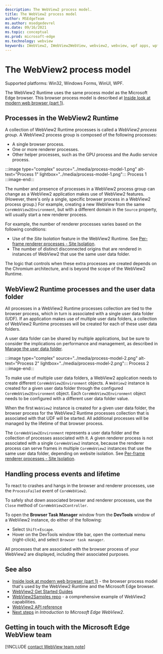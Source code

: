 ```yaml
---
description: The WebView2 process model.
title: The WebView2 process model
author: MSEdgeTeam
ms.author: msedgedevrel
ms.date: 09/16/2021
ms.topic: conceptual
ms.prod: microsoft-edge
ms.technology: webview
keywords: IWebView2, IWebView2WebView, webview2, webview, wpf apps, wpf, edge, ICoreWebView2, ICoreWebView2Host, browser control, edge html
---
```

# The WebView2 process model

Supported platforms: Win32, Windows Forms, WinUI, WPF.

The WebView2 Runtime uses the same process model as the Microsoft Edge browser.  This browser process model is described at [Inside look at modern web browser (part 1)][GoogleDeveloperWebUpdates201809InsideBrowserPart1BrowserArchitecture].


<!-- ====================================================================== -->
## Processes in the WebView2 Runtime

A collection of WebView2 Runtime processes is called a _WebView2 process group_.  A WebView2 process group is composed of the following processes:
*  A single browser process.
*  One or more renderer processes.
*  Other helper processes, such as the GPU process and the Audio service process.

:::image type="complex" source="../media/process-model-1.png" alt-text="Process 1" lightbox="../media/process-model-1.png":::
   Process 1
:::image-end:::

The number and presence of processes in a WebView2 process group can change as a WebView2 application makes use of WebView2 features.  (However, there's only a single, specific browser process in a WebView2 process group.)  For example, creating a new WebView from the same `CoreWebView2Environment`, but with a different domain in the `Source` property, will usually start a new renderer process.

For example, the number of renderer processes varies based on the following conditions:
*   Use of the _Site Isolation_ feature in the WebView2 Runtime.  See [Per-frame renderer processes - Site Isolation](https://developers.google.com/web/updates/2018/09/inside-browser-part1#site-isolation).
*   The number of distinct disconnected origins that are rendered in instances of WebView2 that use the same user data folder.

The logic that controls when these extra processes are created depends on the Chromium architecture, and is beyond the scope of the WebView2 Runtime.


<!-- ====================================================================== -->
## WebView2 Runtime processes and the user data folder

All processes in a WebView2 Runtime processes collection are tied to the browser process, which in turn is associated with a single user data folder (UDF).  If an application makes use of multiple user data folders, a collection of WebView2 Runtime processes will be created for each of these user data folders.

A user data folder can be shared by multiple applications, but be sure to consider the implications on performance and management, as described in [Manage the user data folder][WebView2ManageUDF].

:::image type="complex" source="../media/process-model-2.png" alt-text="Process 2" lightbox="../media/process-model-2.png":::
   Process 2
:::image-end:::

To make use of multiple user data folders, a WebView2 application needs to create different `CoreWebView2Environment` objects.  A `WebView2` instance is created for a given user data folder through the configured `CoreWebView2Environment` object.  Each `CoreWebView2Environment` object needs to be configured with a different user data folder value.

When the first `WebView2` instance is created for a given user data folder, the browser process for the WebView2 Runtime processes collection that is associated with that UDF will be started.  All additional processes will be managed by the lifetime of that browser process.

<!-- TODO: update with profile info -->
The `CoreWebView2Environment` represents a user data folder and the collection of processes associated with it.  A given renderer process is not associated with a single `CoreWebView2` instance, because the renderer process can serve frames in multiple `CoreWebView2` instances that use the same user data folder, depending on website isolation.  See [Per-frame renderer processes - Site Isolation](https://developers.google.com/web/updates/2018/09/inside-browser-part1#site-isolation).


<!-- ====================================================================== -->
## Handling process events and lifetime

To react to crashes and hangs in the browser and renderer processes, use the `ProcessFailed` event of `CoreWebView2`.

To safely shut down associated browser and renderer processes, use the `Close` method of `CoreWebView2Controller`.

To open the **Browser Task Manager** window from the **DevTools** window of a WebView2 instance, do either of the following:
*   Select `Shift`+`Escape`.
*   Hover on the DevTools window title bar, open the contextual menu (right-click), and select `Browser task manager`.

All processes that are associated with the browser process of your WebView2 are displayed, including their associated purposes.


<!-- ====================================================================== -->
## See also

*  [Inside look at modern web browser (part 1)][GoogleDeveloperWebUpdates201809InsideBrowserPart1BrowserArchitecture] - the browser process model that's used by the WebView2 Runtime and the Microsoft Edge browser.
*  [WebView2 Get Started Guides][Webview2IndexGetStarted]
*  [WebView2Samples repo][GithubMicrosoftedgeWebview2samples] - a comprehensive example of WebView2 capabilities.
*  [WebView2 API reference][DotnetApiMicrosoftWebWebview2WpfWebview2]
*  [Next steps][Webview2IndexNextSteps] in _Introduction to Microsoft Edge WebView2_.


<!-- ====================================================================== -->
## Getting in touch with the Microsoft Edge WebView team

[!INCLUDE [contact WebView team note](../includes/contact-webview-team-note.md)]


<!-- ====================================================================== -->
<!-- links -->
[Webview2IndexGetStarted]: ../index.md#get-started "Get started - Introduction to Microsoft Edge WebView2 | Microsoft Docs"
[Webview2IndexNextSteps]: ../index.md#next-steps "Next steps - Introduction to Microsoft Edge WebView2 | Microsoft Docs"
[WebView2ManageUDF]: ./user-data-folder.md "Manage the user data folder | Microsoft Docs"
<!-- external links -->
[DotnetApiMicrosoftWebWebview2WpfWebview2]: /dotnet/api/microsoft.web.webview2.wpf.webview2 "WebView2 Class | Microsoft Docs"

[GithubMicrosoftedgeWebview2samples]: https://github.com/MicrosoftEdge/WebView2Samples "WebView2 Samples - MicrosoftEdge/WebView2Samples | GitHub"

[GoogleDeveloperWebUpdates201809InsideBrowserPart1BrowserArchitecture]: https://developers.google.com/web/updates/2018/09/inside-browser-part1#browser-architecture "Inside look at modern web browser (part 1)"
